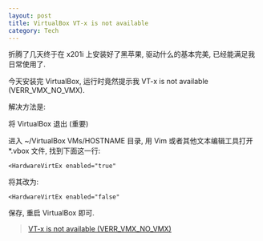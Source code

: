 ```yaml
---
layout: post
title: VirtualBox VT-x is not available
category: Tech
---
```

折腾了几天终于在 x201i 上安装好了黑苹果, 驱动什么的基本完美, 已经能满足我日常使用了.

今天安装完 VirtualBox, 运行时竟然提示我 VT-x is not available (VERR_VMX_NO_VMX).

解决方法是:

将 VirtualBox 退出 (重要)

进入 ~/VirtualBox VMs/HOSTNAME 目录, 用 Vim 或者其他文本编辑工具打开 *.vbox 文件, 找到下面这一行:

    <HardwareVirtEx enabled="true"

将其改为:

    <HardwareVirtEx enabled="false"

保存, 重启 VirtualBox 即可.

> [VT-x is not available (VERR_VMX_NO_VMX)](http://goclowner.com/software/vt-x-is-not-available-verr_vmx_no_vmx/)
